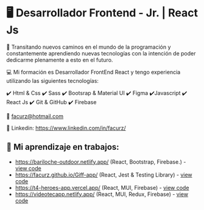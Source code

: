 # :desktop_computer: Desarrollador Frontend - Jr. | React Js



🚀​ Transitando nuevos caminos en el mundo de la programación y constantemente aprendiendo nuevas tecnologías con la intención de poder dedicarme plenamente a esto en el futuro.

💻​ Mi formación es Desarrollador FrontEnd React y tengo experiencia utilizando las siguientes tecnologías:

✔️​​ Html & Css
✔️​ Sass
✔️​​ Bootsrap & Material UI
✔️​ Figma
✔️​​ Javascript
✔️​​ React Js
✔️​ Git & GitHub
✔️​​ Firebase

:e-mail: facurz@hotmail.com

:link: Linkedin: https://www.linkedin.com/in/facurz/

## :wrench: Mi aprendizaje en trabajos: 
 
 * https://bariloche-outdoor.netlify.app/ (React, Bootstrap, Firebase.) - [view code](https://github.com/facurz/Bariloche-outDoor)
 * https://facurz.github.io/Giff-app/ (React, Jest & Testing Library) - [view code](https://github.com/facurz/Giff-app)
 * https://t4-heroes-app.vercel.app/ (React, MUI, Firebase) - [view code](https://github.com/facurz/T4-HeroesApp)
 * https://videotecapp.netlify.app/ (React, MUI, Redux, Firebase) - [view code](https://github.com/facurz/Videotecapp)









